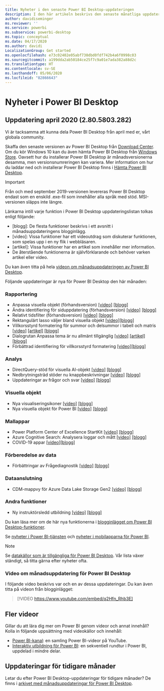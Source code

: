 ```yaml
---
title: Nyheter i den senaste Power BI Desktop-uppdateringen
description: I den här artikeln beskrivs den senaste månatliga uppdateringen för Power BI Desktop i detalj.
author: davidiseminger
ms.reviewer: ''
ms.service: powerbi
ms.subservice: powerbi-desktop
ms.topic: conceptual
ms.date: 04/17/2020
ms.author: davidi
LocalizationGroup: Get started
ms.openlocfilehash: e73c02402e05abf730dbd0fdf742b4a6f0998c03
ms.sourcegitcommit: a199dda2ab50184ce25f7c9a01e7ada382a88d2c
ms.translationtype: HT
ms.contentlocale: sv-SE
ms.lasthandoff: 05/06/2020
ms.locfileid: "82866643"
---
```

# <a name="whats-new-in-power-bi-desktop"></a>Nyheter i Power BI Desktop

## <a name="april-2020-update-2805803282"></a>Uppdatering april 2020 (2.80.5803.282)

Vi är tacksamma att kunna dela Power BI Desktop från april med er, vårt globala community. 

Skaffa den senaste versionen av Power BI Desktop från [Download Center](https://www.microsoft.com/download/details.aspx?id=58494). Om du kör Windows 10 kan du även hämta Power BI Desktop från [Windows Store](https://aka.ms/pbidesktopstore). Oavsett hur du installerar Power BI Desktop är månadsversionerna desamma, men versionsnumreringen kan variera. Mer information om hur du laddar ned och installerar Power BI Desktop finns i [Hämta Power BI Desktop](desktop-get-the-desktop.md). 

> [!IMPORTANT]
> Från och med september 2019-versionen levereras Power BI Desktop endast som en enskild .exe-fil som innehåller alla språk med stöd. MSI-versionen släpps inte längre.


Länkarna intill varje funktion i Power BI Desktop uppdateringslistan tolkas enligt följande:

* \[blogg\]: De flesta funktioner beskrivs i ett avsnitt i månadsuppdateringens blogginlägg.
* \[video\]: Vissa funktioner har ett videoutdrag som diskuterar funktionen, som spelas upp i en ny flik i webbläsaren.
* \[artikel\]: Vissa funktioner har en artikel som innehåller mer information.
* De återstående funktionerna är självförklarande och behöver varken artikel eller video.

Du kan även titta på hela [videon om månadsuppdateringen av Power BI Desktop](#power-bi-desktop-monthly-update-video).

Följande uppdateringar är nya för Power BI Desktop den här månaden:


### <a name="reporting"></a>Rapportering
* Anpassa visuella objekt (förhandsversion) [[video]](https://youtu.be/q2Hfn_Rhb3E?t=54)  [[blogg]](https://powerbi.microsoft.com/blog/power-bi-desktop-april-2020-feature-summary/#_Personalize_visuals) 
* Ändra identifiering för siduppdatering (förhandsversion) [[video]](https://youtu.be/q2Hfn_Rhb3E?t=447) [[blogg]](https://powerbi.microsoft.com/blog/power-bi-desktop-april-2020-feature-summary/#_Change_detection) 
* Relativt tidsfilter (förhandsversion) [[video]](https://youtu.be/q2Hfn_Rhb3E?t=744)  [[blogg]](https://powerbi.microsoft.com/blog/power-bi-desktop-april-2020-feature-summary/#_Relative_time_filter) 
* Rektangulärt lasso väljer bland visuella objekt [[video]](https://youtu.be/q2Hfn_Rhb3E?t=1016)[[blogg]](https://powerbi.microsoft.com/blog/power-bi-desktop-april-2020-feature-summary/#_Lasso_select) 
* Villkorsstyrd formatering för summor och delsummor i tabell och matris   [[video]](https://youtu.be/q2Hfn_Rhb3E?t=1075)  [[artikel]](desktop-conditional-table-formatting.md#totals-and-subtotals)  [[blogg]](https://powerbi.microsoft.com/blog/power-bi-desktop-april-2020-feature-summary/#_Conditional_formatting) 
* Dialogrutan Anpassa tema är nu allmänt tillgänglig  [[video]](https://youtu.be/q2Hfn_Rhb3E?t=1250) [[artikel]](desktop-report-themes.md#customize-report-themes)  [[blogg]](https://powerbi.microsoft.com/blog/power-bi-desktop-april-2020-feature-summary/#_Customize_theme_GA) 
* Förbättrad identifiering för villkorsstyrd formatering [[video]](https://youtu.be/q2Hfn_Rhb3E?t=1479)[[blogg]](https://powerbi.microsoft.com/blog/power-bi-desktop-april-2020-feature-summary/#_Improved_discoverability) 



### <a name="analytics"></a>Analys
* DirectQuery-stöd för visuella AI-objekt [[video]](https://youtu.be/q2Hfn_Rhb3E?t=1498)   [[blogg]](https://powerbi.microsoft.com/blog/power-bi-desktop-april-2020-feature-summary/#_Direct_Query_AI) 
* Nedbrytningsträd stöder nu knappbeskrivningar [[video]](https://youtu.be/q2Hfn_Rhb3E?t=1550) [[blogg]](https://powerbi.microsoft.com/blog/power-bi-desktop-april-2020-feature-summary/#_Decomp_tree_tooltips) 
* Uppdateringar av frågor och svar [[video]](https://youtu.be/q2Hfn_Rhb3E?t=1606)  [[blogg]](https://powerbi.microsoft.com/blog/power-bi-desktop-april-2020-feature-summary/#_QA_updates) 


### <a name="visuals"></a>Visuella objekt
* Nya visualiseringsikoner [[video]](https://youtu.be/q2Hfn_Rhb3E?t=1946)  [[blogg]](https://powerbi.microsoft.com/blog/power-bi-desktop-april-2020-feature-summary/#_New_Visualization_icons) 
* Nya visuella objekt för Power BI [[video]](https://youtu.be/q2Hfn_Rhb3E?t=1833)  [[blogg]](https://powerbi.microsoft.com/blog/power-bi-desktop-april-2020-feature-summary/#_Visualizations)


### <a name="template-apps"></a>Mallappar
* Power Platform Center of Excellence StartKit [[video]](https://youtu.be/q2Hfn_Rhb3E?t=1969)  [[blogg]](https://powerbi.microsoft.com/blog/power-bi-desktop-april-2020-feature-summary/#_CoE_StartKit) 
* Azure Cognitive Search: Analysera loggar och mått  [[video]](https://youtu.be/q2Hfn_Rhb3E?t=1969)  [[blogg]](https://powerbi.microsoft.com/blog/power-bi-desktop-april-2020-feature-summary/#_Azure_Cognitive_Search)
* COVID-19 appar [[video]](https://youtu.be/q2Hfn_Rhb3E?t=1969)[[blogg]](https://powerbi.microsoft.com/blog/power-bi-desktop-april-2020-feature-summary/#_COVID)


### <a name="data-preparation"></a>Förberedelse av data
* Förbättringar av Frågediagnostik  [[video]](https://youtu.be/q2Hfn_Rhb3E?t=2011)  [[blogg]](https://powerbi.microsoft.com/blog/power-bi-desktop-april-2020-feature-summary/#_Enhancements_to_Query) 


### <a name="data-connectivity"></a>Dataanslutning
* CDM-mappvy för Azure Data Lake Storage Gen2 [[video]](https://youtu.be/q2Hfn_Rhb3E?t=2124)  [[blogg]](https://powerbi.microsoft.com/blog/power-bi-desktop-april-2020-feature-summary/#_CDM_Folder_view) 


### <a name="other-features"></a>Andra funktioner
* Ny instruktörsledd utbildning [[video]](https://youtu.be/q2Hfn_Rhb3E?t=2147)  [[blogg]](https://powerbi.microsoft.com/blog/power-bi-desktop-april-2020-feature-summary/#_New_instructor-led_training) 


Du kan läsa mer om de här nya funktionerna i [blogginlägget om Power BI Desktop-funktioner](https://powerbi.microsoft.com/blog/power-bi-desktop-april-2020-feature-summary/).

Se [nyheter i Power BI-tjänsten](service-whats-new.md) och [nyheter i mobilapparna för Power BI](consumer/mobile/mobile-whats-new-in-the-mobile-apps.md).

> [!NOTE]
> Se [datakällor som är tillgängliga för Power BI Desktop](desktop-data-sources.md). Vår lista växer ständigt, så titta gärna efter nyheter ofta.


### <a name="power-bi-desktop-monthly-update-video"></a>Video om månadsuppdatering för Power BI Desktop
I följande video beskrivs var och en av dessa uppdateringar. Du kan även titta på videon från blogginlägget:

> [!VIDEO https://www.youtube.com/embed/q2Hfn_Rhb3E]

## <a name="more-videos"></a>Fler videor

Gillar du att lära dig mer om Power BI genom videor och annat innehåll? Kolla in följande uppsättning med videokällor och innehåll:

-   [Power BI-kanal](https://www.youtube.com/user/mspowerbi): en samling Power BI-videor på YouTube.
-   [Interaktiv utbildning för Power BI](https://powerbi.microsoft.com/guided-learning/): en sekventiell rundtur i Power BI, uppdelad i mindre delar.

## <a name="updates-for-previous-months"></a>Uppdateringar för tidigare månader

Letar du efter Power BI Desktop-uppdateringar för tidigare månader? De finns i [arkivet med månadsuppdateringar för Power BI Desktop](desktop-latest-update-archive.md).
